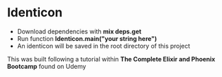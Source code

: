 # Identicon

* Download dependencies with **mix deps.get**
* Run function **Identicon.main("your string here")**
* An identicon will be saved in the root directory of this project

This was built following a tutorial within **The Complete Elixir and Phoenix Bootcamp** found on Udemy
